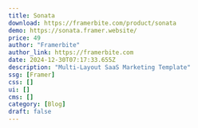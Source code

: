 ```yaml
---
title: Sonata
download: https://framerbite.com/product/sonata
demo: https://sonata.framer.website/
price: 49
author: "Framerbite"
author_link: https://framerbite.com
date: 2024-12-30T07:17:33.655Z
description: "Multi-Layout SaaS Marketing Template"
ssg: [Framer]
css: []
ui: []
cms: []
category: [Blog]
draft: false
---
```

